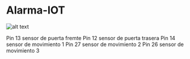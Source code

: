 # Alarma-IOT


![alt text](https://abra-electronics.com/images/detailed/174/esp32_pinout.jpg)

Pin 13 sensor de puerta fremte
Pin 12 sensor de puerta trasera
Pin 14 sensor de movimiento 1
Pin 27 sensor de movimiento 2
Pin 26 sensor de movimiento 3
